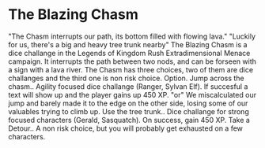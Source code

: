 # The Blazing Chasm

"The Chasm interrupts our path, its bottom filled with flowing lava."
"Luckily for us, there's a big and heavy tree trunk nearby"
The Blazing Chasm is a dice challange in the Legends of Kingdom Rush Extradimensional Menace campaign. It interrupts the path between two nods, and can be forseen with a sign with a lava river. The Chasm has three choices, two of them are dice challanges and the third one is non risk choice.
Option.
Jump across the chasm..
Agility focused dice challange (Ranger, Sylvan Elf). If succesful a text will show up and the player gains up 450 XP.
"or"
We miscalculated our jump and barely made it to the edge on the other side, losing some of our valuables trying to climb up.
Use the tree trunk..
Dice challange for strong focused characters (Gerald, Sasquatch). On success, gain 450 XP.
Take a Detour..
A non risk choice, but you will probably get exhausted on a few characters.